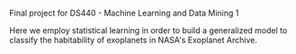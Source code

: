 Final project for DS440 - Machine Learning and Data Mining 1

Here we employ statistical learning in order to build a generalized model to classify the habitability of exoplanets in NASA's Exoplanet Archive.
